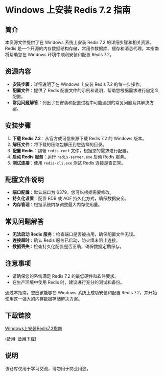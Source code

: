 # Windows 上安装 Redis 7.2 指南

## 简介
本资源文件提供了在 Windows 系统上安装 Redis 7.2 的详细步骤和相关资源。Redis 是一个开源的内存数据结构存储，常用作数据库、缓存和消息代理。本指南将帮助您在 Windows 环境中顺利安装和配置 Redis 7.2。

## 资源内容
- **安装步骤**：详细说明了在 Windows 上安装 Redis 7.2 的每一步操作。
- **配置文件**：提供了 Redis 配置文件的示例和说明，帮助您根据需求进行自定义配置。
- **常见问题解答**：列出了在安装和配置过程中可能遇到的常见问题及其解决方案。

## 安装步骤
1. **下载 Redis 7.2**：从官方或可信来源下载 Redis 7.2 的 Windows 版本。
2. **解压文件**：将下载的压缩包解压到您选择的目录。
3. **配置 Redis**：编辑 `redis.conf` 文件，根据您的需求进行配置。
4. **启动 Redis 服务**：运行 `redis-server.exe` 启动 Redis 服务。
5. **测试连接**：使用 `redis-cli.exe` 测试 Redis 连接是否正常。

## 配置文件说明
- **端口配置**：默认端口为 6379，您可以根据需要修改。
- **持久化设置**：配置 RDB 或 AOF 持久化方式，确保数据安全。
- **内存管理**：根据系统内存调整最大内存使用量。

## 常见问题解答
- **无法启动 Redis 服务**：检查端口是否被占用，确保配置文件无误。
- **连接超时**：确认 Redis 服务已启动，防火墙未阻止连接。
- **数据丢失**：检查持久化配置是否正确，确保数据定期保存。

## 注意事项
- 请确保您的系统满足 Redis 7.2 的最低硬件和软件要求。
- 在生产环境中使用 Redis 时，建议进行充分的测试和备份。

通过本指南，您应该能够在 Windows 系统上成功安装和配置 Redis 7.2，并开始使用这一强大的内存数据存储解决方案。

## 下载链接
[Windows上安装Redis7.2指南](https://pan.quark.cn/s/905778087c35) 

(备用: [备用下载](https://pan.baidu.com/s/1Vg_rW_OIZbzVpg7iOrq6Mg?pwd=1234))

## 说明

该仓库仅用于学习交流，请勿用于商业用途。
